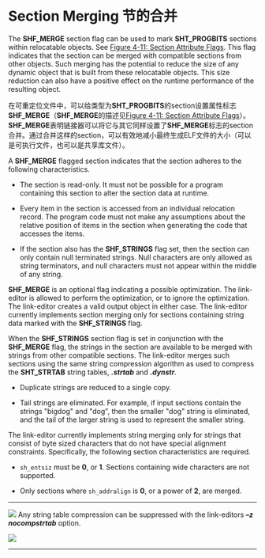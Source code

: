 # Section Merging 节的合并

The **SHF_MERGE** section flag can be used to mark **SHT_PROGBITS** sections within relocatable objects. See [Figure 4-11: Section Attribute Flags](https://github.com/astrotycoon/Executable-And-Linking-Format-ELF/blob/main/12.%20Section%20Attribute%20Flags.md#figure-4-11-section-attribute-flags). This flag indicates that the section can be merged with compatible sections from other objects. Such merging has the potential to reduce the size of any dynamic object that is built from these relocatable objects. This size reduction can also have a positive effect on the runtime performance of the resulting object.

在可重定位文件中，可以给类型为**SHT_PROGBITS**的section设置属性标志**SHF_MERGE**（**SHF_MERGE**的描述见[Figure 4-11: Section Attribute Flags](https://github.com/astrotycoon/Executable-And-Linking-Format-ELF/blob/main/12.%20Section%20Attribute%20Flags.md#figure-4-11-section-attribute-flags)）。**SHF_MERGE**表明链接器可以将它与其它同样设置了**SHF_MERGE**标志的section合并。通过合并这样的section，可以有效地减小最终生成ELF文件的大小（可以是可执行文件，也可以是共享库文件）。

A **SHF_MERGE** flagged section indicates that the section adheres to the following characteristics.

* The section is read-only. It must not be possible for a program containing this section to alter the section data at runtime.

* Every item in the section is accessed from an individual relocation record. The program code must not make any assumptions about the relative position of items in the section when generating the code that accesses the items.

* If the section also has the **SHF_STRINGS** flag set, then the section can only contain null terminated strings. Null characters are only allowed as string terminators, and null characters must not appear within the middle of any string.

**SHF_MERGE** is an optional flag indicating a possible optimization. The link-editor is allowed to perform the optimization, or to ignore the optimization. The link-editor creates a valid output object in either case. The link-editor currently implements section merging only for sections containing string data marked with the **SHF_STRINGS** flag.

When the **SHF_STRINGS** section flag is set in conjunction with the **SHF_MERGE** flag, the strings in the section are available to be merged with strings from other compatible sections. The link-editor merges such sections using the same string compression algorithm as used to compress the **SHT_STRTAB** string tables, ***.strtab*** and ***.dynstr***.

* Duplicate strings are reduced to a single copy.

* Tail strings are eliminated. For example, if input sections contain the strings "bigdog" and "dog", then the smaller "dog" string is eliminated, and the tail of the larger string is used to represent the smaller string.

The link-editor currently implements string merging only for strings that consist of byte sized characters that do not have special alignment constraints. Specifically, the following section characteristics are required.

* `sh_entsiz` must be **0**, or **1**. Sections containing wide characters are not supported.

* Only sections where `sh_addralign` is **0**, or a power of **2**, are merged.

***
![](http://www.sco.com/developers/gabi/latest/warning.gif) Any string table compression can be suppressed with the link-editors ***–z nocompstrtab*** option.

![](http://www.sco.com/developers/gabi/latest/warning.gif)
***
